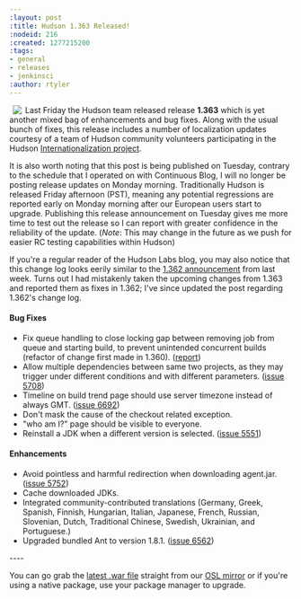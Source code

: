 ```yaml
---
:layout: post
:title: Hudson 1.363 Released!
:nodeid: 216
:created: 1277215200
:tags:
- general
- releases
- jenkinsci
:author: rtyler
---
```

<img src="/sites/default/files/images/Hudson_coatofarms.gif" align="left" hspace="6"/> Last Friday the Hudson team released release **1.363** which is yet another mixed bag of enhancements and bug fixes. Along with the usual bunch of fixes, this release includes a number of localization updates courtesy of a team of Hudson community volunteers participating in the Hudson [Internationalization project](https://wiki.jenkins.io/display/JENKINS/Internationalization).

It is also worth noting that this post is being published on Tuesday, contrary to the schedule that I operated on with Continuous Blog, I will no longer be posting release updates on Monday morning. Traditionally Hudson is released Friday afternoon (PST), meaning any potential regressions are reported early on Monday morning after our European users start to upgrade. Publishing this release announcement on Tuesday gives me more time to test out the release so I can report with greater confidence in the reliability of the update. (*Note*: This may change in the future as we push for easier RC testing capabilities within Hudson)


If you're a regular reader of the Hudson Labs blog, you may also notice that this change log looks eerily similar to the [1.362 announcement](https://jenkins.io/content/hudson-1362-released) from last week. Turns out I had mistakenly taken the upcoming changes from 1.363 and reported them as fixes in 1.362; I've since updated the post regarding 1.362's change log.

#### Bug Fixes
<ul class=image> 
  <li class=bug> 
    Fix queue handling to close locking gap between removing job from queue and starting build,
    to prevent unintended concurrent builds (refactor of change first made in 1.360).
    (<a href="https://hudson.361315.n4.nabble.com/Patch-to-fix-concurrent-build-problem-td2229136.html">report</a>)
  </li>
  <li class=bug> 
    Allow multiple dependencies between same two projects, as they may trigger under
    different conditions and with different parameters.
    (<a href="https://issues.jenkins.io/browse/JENKINS-5708">issue 5708</a>)
  </li>
  <li class=bug> 
    Timeline on build trend page should use server timezone instead of always GMT.
    (<a href="https://issues.jenkins.io/browse/JENKINS-6692">issue 6692</a>)
  </li>
  <li class=bug> 
    Don't mask the cause of the checkout related exception.
  </li>
  <li class=bug> 
    "who am I?" page should be visible to everyone.
  </li>
  <li class=bug> 
    Reinstall a JDK when a different version is selected.
    (<a href="https://issues.jenkins.io/browse/JENKINS-5551">issue 5551</a>)
  </li>
</ul>

#### Enhancements
<ul>
  <li class=rfe> 
    Avoid pointless and harmful redirection when downloading agent.jar. 
    (<a href="https://issues.jenkins.io/browse/JENKINS-5752">issue 5752</a>)
  </li>
  <li class=rfe> 
    Cache downloaded JDKs.
  </li>
  <li class=rfe> 
    Integrated community-contributed translations (Germany, Greek, Spanish, Finnish, Hungarian, Italian, Japanese, French,
    Russian, Slovenian, Dutch, Traditional Chinese, Swedish, Ukrainian, and Portuguese.) 
  </li>
  <li class=rfe> 
    Upgraded bundled Ant to version 1.8.1.
    (<a href="https://issues.jenkins.io/browse/JENKINS-6562">issue 6562</a>)
  </li>
</ul>
<!--break-->
----

You can go grab the [latest .war file](https://ftp.osuosl.org/pub/hudson/war/1.363/hudson.war) straight from our [OSL mirror](https://www.osuosl.org) or if you're using a native package, use your package manager to upgrade.
